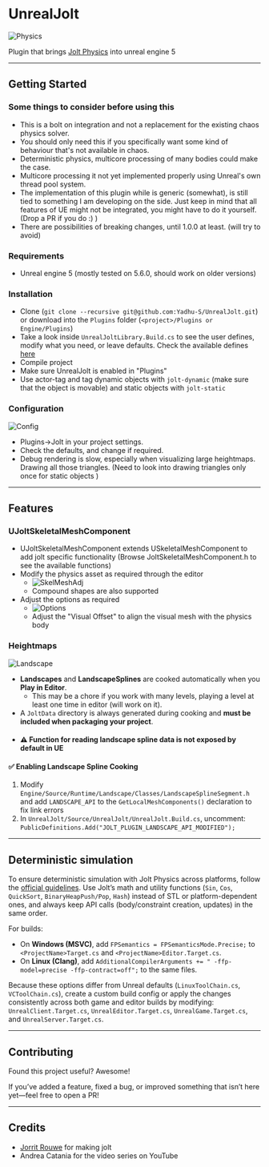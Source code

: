 # UnrealJolt

![Physics](Resources/Screenshots/play.gif)

Plugin that brings [Jolt Physics](https://github.com/jrouwe/JoltPhysics) into unreal engine 5

---

## Getting Started

### Some things to consider before using this

- This is a bolt on integration and not a replacement for the existing chaos physics solver.
- You should only need this if you specifically want some kind of behaviour that's not available in chaos.
- Deterministic physics, multicore processing of many bodies could make the case.
- Multicore processing it not yet implemented properly using Unreal's own thread pool system. 
- The implementation of this plugin while is generic (somewhat), is still tied to something I am developing on the side. Just keep in mind that all features of UE might not be integrated, you might have to do it yourself. (Drop a PR if you do :) )
- There are possibilities of breaking changes, until 1.0.0 at least. (will try to avoid)

### Requirements

- Unreal engine 5 (mostly tested on 5.6.0, should work on older versions)

### Installation

- Clone (`git clone --recursive git@github.com:Yadhu-S/UnrealJolt.git`) or download into the `Plugins` folder (`<project>/Plugins or Engine/Plugins`)
- Take a look inside `UnrealJoltLibrary.Build.cs` to see the user defines, modify what you need, or leave defaults. Check the available defines [ here ]( https://jrouwe.github.io/JoltPhysicsDocs/5.3.0/md__build__r_e_a_d_m_e.html )
- Compile project
- Make sure UnrealJolt is enabled in "Plugins"
- Use actor-tag and tag dynamic objects with `jolt-dynamic` (make sure that the object is movable) and static objects with `jolt-static` 

### Configuration

![Config](Resources/Screenshots/SS_Config.png)

- Plugins->Jolt in your project settings.
- Check the defaults, and change if required.
- Debug rendering is slow, especially when visualizing large heightmaps. Drawing all those triangles. (Need to look into drawing triangles only once for
  static objects )

---

## Features

### UJoltSkeletalMeshComponent
- UJoltSkeletalMeshComponent extends USkeletalMeshComponent to add jolt specific functionality (Browse JoltSkeletalMeshComponent.h to see the available functions)
- Modify the physics asset as required through the editor
  - ![SkelMeshAdj](Resources/Screenshots/SS_UjoltSkeletalMesh.png)
  - Compound shapes are also supported
- Adjust the options as required 
  - ![Options](Resources/Screenshots/SS_SkelMeshOpt.png)
  - Adjust the "Visual Offset" to align the visual mesh with the physics body

### Heightmaps 

 ![Landscape](Resources/Screenshots/SS_Landscape.png)

- **Landscapes** and **LandscapeSplines** are cooked automatically when you **Play in Editor**.  
  - This may be a chore if you work with many levels, playing a level at least one time in editor (will work on it).  
- A `JoltData` directory is always generated during cooking and **must be included when packaging your project**.
- #### ⚠️ Function for reading landscape spline data is not exposed by default in UE

#### ✅ Enabling Landscape Spline Cooking
1. Modify `Engine/Source/Runtime/Landscape/Classes/LandscapeSplineSegment.h`
   and add `LANDSCAPE_API` to the `GetLocalMeshComponents()` declaration to fix link errors
2. In `UnrealJolt/Source/UnrealJolt/UnrealJolt.Build.cs`, uncomment: 
	`PublicDefinitions.Add("JOLT_PLUGIN_LANDSCAPE_API_MODIFIED");`
---
## Deterministic simulation

To ensure deterministic simulation with Jolt Physics across platforms, follow the [official guidelines](https://jrouwe.github.io/JoltPhysicsDocs/5.3.0/index.html#deterministic-simulation). Use Jolt’s math and utility functions (`Sin`, `Cos`, `QuickSort`, `BinaryHeapPush/Pop`, `Hash`) instead of STL or platform-dependent ones, and always keep API calls (body/constraint creation, updates) in the same order.

For builds:

- On **Windows (MSVC)**, add `FPSemantics = FPSemanticsMode.Precise;` to `<ProjectName>Target.cs` and `<ProjectName>Editor.Target.cs`.  
- On **Linux (Clang)**, add `AdditionalCompilerArguments += " -ffp-model=precise -ffp-contract=off";` to the same files.  

Because these options differ from Unreal defaults (`LinuxToolChain.cs`, `VCToolChain.cs`), create a custom build config or apply the changes consistently across both game and editor builds by modifying:  
`UnrealClient.Target.cs`, `UnrealEditor.Target.cs`, `UnrealGame.Target.cs`, and `UnrealServer.Target.cs`.

---

## Contributing

 Found this project useful? Awesome!

 If you’ve added a feature, fixed a bug, or improved something that isn’t here yet—feel free to open a PR!

---
## Credits
- [Jorrit Rouwe](https://github.com/jrouwe) for making jolt
- Andrea Catania for the video series on YouTube
